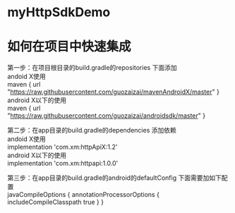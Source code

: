 # myHttpSdkDemo
# 如何在项目中快速集成
第一步：在项目根目录的build.gradle的repositories 下面添加    
andoid X使用          
    maven { url "https://raw.githubusercontent.com/guozaizai/mavenAndroidX/master" }     
android X以下的使用         
    maven { url "https://raw.githubusercontent.com/guozaizai/androidsdk/master" }   

第二步：在app目录的build.gradle的dependencies  添加依赖       
andoid X使用       
    implementation 'com.xm:httpApiX:1.2'    
android X以下的使用    
    implementation 'com.xm:httpapi:1.0.0'    

第三步：在app目录的build.gradle的android的defaultConfig 下面需要加如下配置      
 javaCompileOptions {
     annotationProcessorOptions {
          includeCompileClasspath true
      }
 }

